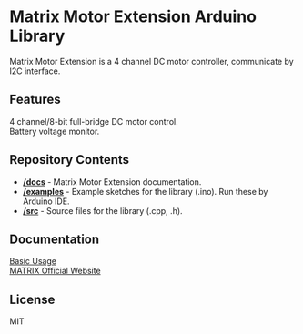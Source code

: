 # Matrix Motor Extension Arduino Library
Matrix Motor Extension is a 4 channel DC motor controller,
communicate by I2C interface.
## Features
4 channel/8-bit full-bridge DC motor control.<br>
Battery voltage monitor.
## Repository Contents
* [**/docs**](./docs) - Matrix Motor Extension documentation.
* [**/examples**](./examples) - Example sketches for the library (.ino). Run these by Arduino IDE.
* [**/src**](./src) - Source files for the library (.cpp, .h).

## Documentation
[Basic Usage](https://matrix-robotics.github.io/MatrixMotorExtension/) <br>
[MATRIX Official Website](https://matrixrobotics.com/)
## License
MIT
